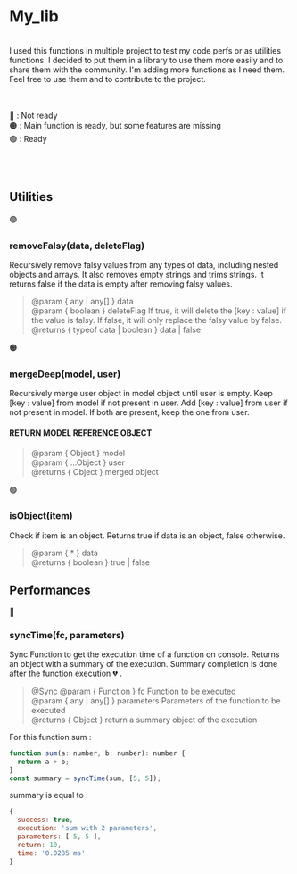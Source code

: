 # My_lib

<br>
I used this functions in multiple project to test my code perfs or as utilities functions. I decided to put them in a library to use them more easily and to share them with the community. I'm adding more functions as I need them. Feel free to use them and to contribute to the project. <br>
<br><br>

🔴 : Not ready<br>
🟠 : Main function is ready, but some features are missing<br>
🟢 : Ready<br>

<br><br>

## Utilities

🟢 <h3>removeFalsy(data, deleteFlag)</h3>
Recursively remove falsy values from any types of data, including nested objects and arrays. It also removes empty strings and trims strings. It returns false if the data is empty after removing falsy values.

> @param { any | any[] } data<br>
@param { boolean } deleteFlag If true, it will delete the [key : value] if the value is falsy. If false, it will only replace the falsy value by false.<br>
@returns { typeof data | boolean } data | false<br>



🟠 <h3>mergeDeep(model, user)</h3>
Recursively merge user object in model object until user is empty. Keep [key : value] from model if not present in user. Add [key : value] from user if not present in model. If both are present, keep the one from user. <br>
<h4>RETURN MODEL REFERENCE OBJECT</h4>

> @param { Object } model<br>
@param { ...Object } user<br>
@returns { Object } merged object<br>


🟢 <h3>isObject(item)</h3>
Check if item is an object. Returns true if data is an object, false otherwise.

> @param { * } data<br>
@returns { boolean } true | false<br>


## Performances

🔴 <h3>syncTime(fc, parameters)</h3>
Sync Function to get the execution time of a function on console. Returns an object with a summary of the execution. Summary completion is done after the function execution 💔 . <br>

> @Sync
@param { Function } fc Function to be executed<br>
@param { any | any[] } parameters Parameters of the function to be executed<br>
@returns { Object } return a summary object of the execution<br>

For this function sum :

```javascript
function sum(a: number, b: number): number {
  return a + b;
}
const summary = syncTime(sum, [5, 5]);
```

summary is equal to :

```javascript
{
  success: true,
  execution: 'sum with 2 parameters',
  parameters: [ 5, 5 ],
  return: 10,
  time: '0.0285 ms'
}
```
